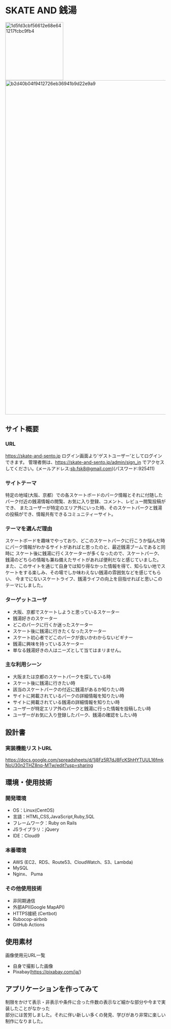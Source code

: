# SKATE AND 銭湯
<img width="182" alt="1d5fd3cbf56612e68e641217fcbc9fb4" src="https://github.com/fuguita/skate_and_sento/assets/126998671/48652591-3213-47a1-bef4-0213a33423da">
<img width="1049" alt="b2d40b04f9412726eb36941b9d22e9a9" src="https://github.com/fuguita/skate_and_sento/assets/126998671/5182cdd7-7195-4dd8-81e5-5e91781e55a8">

## サイト概要
### URL
https://skate-and-sento.jp
ログイン画面より'ゲストユーザー'としてログインできます。
管理者側は、https://skate-and-sento.jp/admin/sign_in でアクセスしてください。(メールアドレス:sb.fsk8@gmail.com)(パスワード:925411)
### サイトテーマ
特定の地域(大阪、京都）での各スケートボードのパーク情報とそれに付随したパーク付近の銭湯情報の閲覧、お気に入り登録、コメント、レビュー閲覧投稿ができ、
またユーザーが特定のエリア外にいった時、そのスケートパークと銭湯の投稿ができ、情報共有できるコミュニティーサイト。

### テーマを選んだ理由
スケートボードを趣味でやっており、どこのスケートパークに行こうか悩んだ時にパーク情報がわかるサイトがあればと思ったのと、最近銭湯ブームであると同時に
スケート後に銭湯に行くスケーターが多くなったので、スケートパーク、銭湯のどちらの情報も兼ね備えたサイトがあれば便利だなと感じていました。
また、このサイトを通じて自身では知り得なかった情報を得て、知らない地でスケートをする楽しみ、その場でしか味わえない銭湯の雰囲気などを感じてもらい、
今までにないスケートライフ、銭湯ライフの向上を目指せればと思いこのテーマにしました。

### ターゲットユーザ
- 大阪、京都でスケートしようと思っているスケーター
- 銭湯好きのスケーター
- どこのパークに行くか迷ったスケーター
- スケート後に銭湯に行きたくなったスケーター
- スケート初心者でどこのパークが良いかわからないビギナー
- 銭湯に興味を持っているスケーター
- 単なる銭湯好きの人はニーズとして当てはまリません。

### 主な利用シーン
- 大阪または京都のスケートパークを探している時
- スケート後に銭湯に行きたい時
- 該当のスケートパークの付近に銭湯があるか知りたい時
- サイトに掲載されているパークの詳細情報を知りたい時
- サイトに掲載されている銭湯の詳細情報を知りたい時
- ユーザーが特定エリア外のパークと銭湯に行った情報を投稿したい時
- ユーザーがお気に入り登録したパーク、銭湯の確認をしたい時


## 設計書
### 実装機能リストURL
https://docs.google.com/spreadsheets/d/1j8Fz5R7dJ8FcKShHYTUUL16fmkNoU30n2THZ8nq-MTw/edit?usp=sharing

## 環境・使用技術
### 開発環境
- OS：Linux(CentOS)
- 言語：HTML,CSS,JavaScript,Ruby,SQL
- フレームワーク：Ruby on Rails
- JSライブラリ：jQuery
- IDE：Cloud9
### 本番環境
- AWS (EC2、RDS、Route53、CloudWatch、S3、Lambda)
- MySQL
- Nginx、 Puma
### その他使用技術
- 非同期通信
- 外部API(Google MapAPI)
- HTTPS接続 (Certbot)
- Rubocop-airbnb
- GitHub Actions
## 使用素材
画像使用元URL一覧
- 自身で撮影した画像
- Pixabay(https://pixabay.com/ja/)
## アプリケーションを作ってみて
制限をかけて表示・非表示や条件に合った件数の表示など細かな部分や今まで実装したことがなかった<br>
部分には苦労しました。それに伴い新しい多くの発見、学びがあり非常に楽しい制作になりました。
